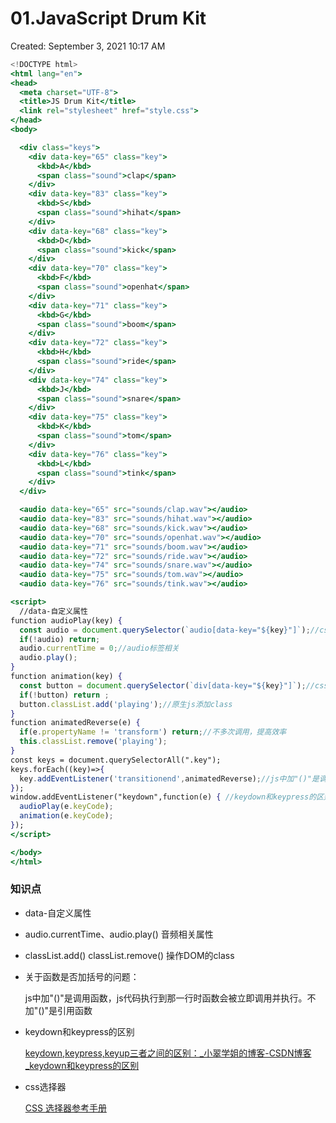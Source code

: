 # 01.JavaScript Drum Kit

Created: September 3, 2021 10:17 AM

```jsx
<!DOCTYPE html>
<html lang="en">
<head>
  <meta charset="UTF-8">
  <title>JS Drum Kit</title>
  <link rel="stylesheet" href="style.css">
</head>
<body>

  <div class="keys">
    <div data-key="65" class="key">
      <kbd>A</kbd>
      <span class="sound">clap</span>
    </div>
    <div data-key="83" class="key">
      <kbd>S</kbd>
      <span class="sound">hihat</span>
    </div>
    <div data-key="68" class="key">
      <kbd>D</kbd>
      <span class="sound">kick</span>
    </div>
    <div data-key="70" class="key">
      <kbd>F</kbd>
      <span class="sound">openhat</span>
    </div>
    <div data-key="71" class="key">
      <kbd>G</kbd>
      <span class="sound">boom</span>
    </div>
    <div data-key="72" class="key">
      <kbd>H</kbd>
      <span class="sound">ride</span>
    </div>
    <div data-key="74" class="key">
      <kbd>J</kbd>
      <span class="sound">snare</span>
    </div>
    <div data-key="75" class="key">
      <kbd>K</kbd>
      <span class="sound">tom</span>
    </div>
    <div data-key="76" class="key">
      <kbd>L</kbd>
      <span class="sound">tink</span>
    </div>
  </div>

  <audio data-key="65" src="sounds/clap.wav"></audio>
  <audio data-key="83" src="sounds/hihat.wav"></audio>
  <audio data-key="68" src="sounds/kick.wav"></audio>
  <audio data-key="70" src="sounds/openhat.wav"></audio>
  <audio data-key="71" src="sounds/boom.wav"></audio>
  <audio data-key="72" src="sounds/ride.wav"></audio>
  <audio data-key="74" src="sounds/snare.wav"></audio>
  <audio data-key="75" src="sounds/tom.wav"></audio>
  <audio data-key="76" src="sounds/tink.wav"></audio>

<script>
  //data-自定义属性
function audioPlay(key) {
  const audio = document.querySelector(`audio[data-key="${key}"]`);//css选择器知识点 ES6模板字符串
  if(!audio) return;
  audio.currentTime = 0;//audio标签相关
  audio.play();
}
function animation(key) {
  const button = document.querySelector(`div[data-key="${key}"]`);//css选择器知识点 ES6模板字符串
  if(!button) return ;
  button.classList.add('playing');//原生js添加class
}
function animatedReverse(e) {
  if(e.propertyName != 'transform') return;//不多次调用，提高效率
  this.classList.remove('playing');
}
const keys = document.querySelectorAll(".key");
keys.forEach((key)=>{
  key.addEventListener('transitionend',animatedReverse);//js中加"()"是调用函数，js代码执行到那一行时函数会被立即调用并执行。不加"()"是引用函数
});
window.addEventListener("keydown",function(e) { //keydown和keypress的区别
  audioPlay(e.keyCode);
  animation(e.keyCode);
});
</script>

</body>
</html>
```

### 知识点

- data-自定义属性
- audio.currentTime、audio.play() 音频相关属性
- classList.add() classList.remove() 操作DOM的class
- 关于函数是否加括号的问题：

    js中加"()"是调用函数，js代码执行到那一行时函数会被立即调用并执行。不加"()"是引用函数

- keydown和keypress的区别

    [keydown,keypress,keyup三者之间的区别：_小翠学姐的博客-CSDN博客_keydown和keypress的区别](https://blog.csdn.net/qq_26102281/article/details/83785085)

- css选择器

    [CSS 选择器参考手册](https://www.w3school.com.cn/cssref/css_selectors.ASP)